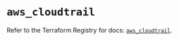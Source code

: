 # `aws_cloudtrail`

Refer to the Terraform Registry for docs: [`aws_cloudtrail`](https://registry.terraform.io/providers/hashicorp/aws/5.32.1/docs/resources/cloudtrail).
